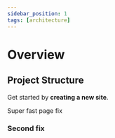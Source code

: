 ```yaml
---
sidebar_position: 1
tags: [architecture]
---
```


# Overview

## Project Structure

Get started by **creating a new site**.

Super fast page fix
### Second fix
